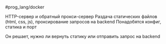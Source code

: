 #prog_lang/docker 

HTTP-сервер и обратный прокси-сервер
Раздача статических файлов (html, css, js), проксирование запросов на backend
Понадобятся конфиг, статика и порт

Он решает, нужно ли вернуть статику или отправить запрос на backend